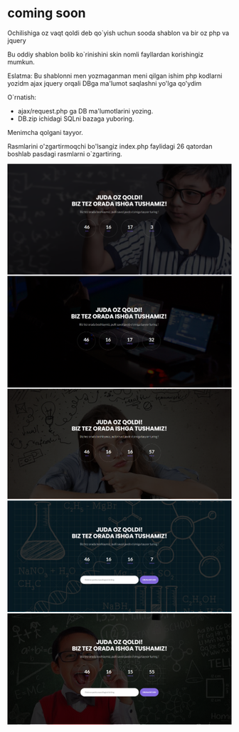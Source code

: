 # coming soon
 Ochilishiga oz vaqt qoldi deb qo`yish uchun sooda shablon va bir oz php va jquery

Bu oddiy shablon bolib ko`rinishini skin nomli fayllardan korishingiz mumkun. 

Eslatma: Bu shablonni  men yozmaganman meni qilgan ishim php kodlarni yozidm ajax jquery orqali DBga ma'lumot saqlashni yo'lga qo'ydim

O`rnatish:
* ajax/request.php ga DB ma'lumotlarini yozing.
* DB.zip ichidagi SQLni bazaga yuboring.

Menimcha qolgani tayyor.

Rasmlarini o'zgartirmoqchi bo'lsangiz index.php faylidagi 26 qatordan boshlab pasdagi rasmlarni o`zgartiring.

![Image](https://raw.githubusercontent.com/akbarali1/coming-soon/main/skin%202.png)
![Image](https://raw.githubusercontent.com/akbarali1/coming-soon/main/skin.png)
![Image](https://raw.githubusercontent.com/akbarali1/coming-soon/main/skin3.png)
![Image](https://raw.githubusercontent.com/akbarali1/coming-soon/main/skin4.png)
![Image](https://raw.githubusercontent.com/akbarali1/coming-soon/main/skin%205.png)
